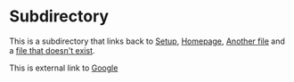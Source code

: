 # Subdirectory

This is a subdirectory that links back to [Setup](setup), [Homepage](index), [Another file](subdirectory/another-file) and a [file that doesn't exist](not-found).

This is external link to [Google](http://google.com/)
